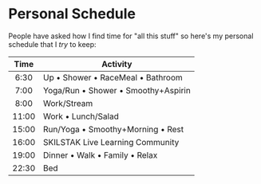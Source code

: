 # Personal Schedule

People have asked how I find time for "all this stuff" so here's my
personal schedule that I *try* to keep:

| Time  | Activity |
| :-:   | - |
| 6:30  | Up • Shower • RaceMeal • Bathroom
| 7:00  | Yoga/Run • Shower • Smoothy+Aspirin
| 8:00  | Work/Stream
| 11:00 | Work • Lunch/Salad
| 15:00 | Run/Yoga • Smoothy+Morning • Rest
| 16:00 | SKILSTAK Live Learning Community
| 19:00 | Dinner • Walk • Family • Relax
| 22:30 | Bed
